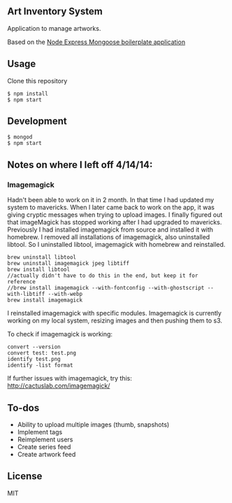 ## Art Inventory System

Application to manage artworks.

Based on the [Node Express Mongoose boilerplate application](https://github.com/madhums/node-express-mongoose/)

## Usage

Clone this repository

    $ npm install
    $ npm start

## Development

    $ mongod
    $ npm start

## Notes on where I left off 4/14/14:
### Imagemagick
Hadn't been able to work on it in 2 month. In that time I had updated my system to mavericks. When I later came back to work on the app, it was giving cryptic messages when trying to upload images. I finally figured out that imageMagick has stopped working after I had upgraded to mavericks. Previously I had installed imagemagick from source and installed it with homebrew. I removed all installations of imagemagick, also uninstalled libtool. So I uninstalled libtool, imagemagick with homebrew and reinstalled.

```
brew uninstall libtool
brew uninstall imagemagick jpeg libtiff
brew install libtool
//actually didn't have to do this in the end, but keep it for reference
//brew install imagemagick --with-fontconfig --with-ghostscript --with-libtiff --with-webp
brew install imagemagick
```
I reinstalled imagemagick with specific modules. Imagemagick is currently working on my local system, resizing images and then pushing them to s3.

To check if imagemagick is working:

```
convert --version
convert test: test.png
identify test.png
identify -list format
```

If further issues with imagemagick, try this: http://cactuslab.com/imagemagick/

## To-dos
* Ability to upload multiple images (thumb, snapshots)
* Implement tags
* Reimplement users
* Create series feed
* Create artwork feed


## License

MIT

